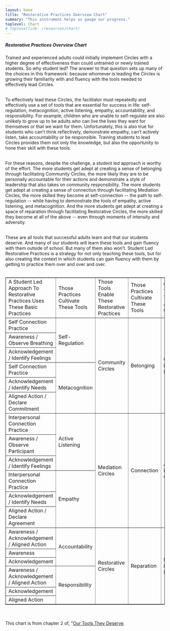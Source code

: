 ```yaml
---
layout: base
title: "Restorative Practices Overview Chart"
summary: "This instrument helps us gauge our progress."
toplevel: Chart
# toplevellink: /resources/chart/
---
```

<h5>Restorative Practices Overview Chart</h5>
Trained and experienced adults could initially implement Circles with a higher degree of effectiveness than could untrained or newly trained students. So why student led? The answer to that question sets up many of the choices in this framework: because whomever is leading the Circles is growing their familiarity with and fluency with the tools needed to effectively lead Circles. 
<br/><br/>

To effectively lead these Circles, the facilitator must repeatedly and effectively use a set of tools that are essential for success in life: self-regulation, metacognition, active listening, empathy, accountability, and responsibility. For example, children who are unable to self-regulate are also unlikely to grow up to be adults who can live the lives they want for themselves or that we want for them. Unfortunately, this is also true for students who can’t think reflectively, demonstrate empathy, can’t actively listen, take accountability or be responsible. Training students to lead Circles provides them not only the knowledge, but also the opportunity to hone their skill with these tools. 
<br/><br/>

For these reasons, despite the challenge, a student led approach is worthy of the effort. The more students get adept at creating a sense of belonging through facilitating Community Circles, the more likely they are to be personally accountable for their actions and demonstrate a style of leadership that also takes on community responsibility. The more students get adept at creating a sense of connection through facilitating Mediation Circles, the more skilled they become at self-connection -- the path to self-regulation -- while having to demonstrate the tools of empathy, active listening, and metacognition. And the more students get adept at creating a space of reparation through facilitating Restorative Circles, the more skilled they become at all of the above -- even through moments of intensity and adversity.
<br/><br/>

These are all tools that successful adults learn and that our students deserve. And many of our students will learn these tools and gain fluency with them outside of school. But many of them also won’t. Student Led Restorative Practices is a strategy for not only teaching these tools, but for also creating the context in which students can gain fluency with them by getting to practice them over and over and over.
<br/><br/>


<table border=1>
<tr>
  <td>A Student Led Approach To Restorative Practices Uses These Basic Practices</td>
  <td>Those Practices Cultivate These Tools</td>
  <td>Those Tools Enable These Restorative Practices</td>
  <td>Those Practices Cultivate These Tools</td>
  <td>Without These Tools Adults Rely On…</td>
</tr>



<tr>
  <td>Self Connection Practice</td>
  <td rowspan=3>Self-Regulation</td>
  <td rowspan=6>Community Circles</td>
  <td rowspan=6>Belonging</td>
  <td rowspan=6>Compliance instead of Belonging</td>
</tr>
<tr>
  <td>Awareness / Observe Breathing</td>
</tr>
<tr>
  <td>Acknowledgement / Identify Feelings</td>
</tr>
<tr>
  <td>Self Connection Practice</td>
  <td rowspan=3>Metacognition</td>
</tr>
<tr>
  <td>Acknowledgement / Identify Needs</td>
</tr>
<tr>
  <td>Aligned Action / Declare Commitment</td>
</tr> 



<tr>
  <td>Interpersonal Connection Practice</td>
  <td rowspan=3>Active Listening</td>
  <td rowspan=6>Mediation Circles</td>
  <td rowspan=6>Connection</td>
  <td rowspan=6>Authority instead of Connection</td>
</tr>
<tr>
  <td>Awareness / Observe Participant</td>
</tr>
<tr>
  <td>Acknowledgement / Identify Feelings</td>
</tr>
<tr>
  <td>Interpersonal Connection Practice</td>
  <td rowspan=3>Empathy</td>
</tr>
<tr>
  <td>Acknowledgement / Identify Needs</td>
</tr>
<tr>
  <td>Aligned Action / Declare Agreement</td>
</tr> 



<tr>
  <td>Awareness / Acknowledgement / Aligned Action</td>
  <td rowspan=3>Accountability</td>
  <td rowspan=6>Restorative Circles</td>
  <td rowspan=6>Reparation</td>
  <td rowspan=6>Punishment instead of Reparation</td>
</tr>
<tr>
  <td>Awareness</td>
</tr>
<tr>
  <td>Acknowledgement</td>
</tr>
<tr>
  <td>Awareness / Acknowledgement / Aligned Action</td>
  <td rowspan=3>Responsibility</td>
</tr>
<tr>
  <td>Acknowledgement</td>
</tr>
<tr>
  <td>Aligned Action</td>
</tr> 
</table>

<br/><br/>
This chart is from chapter 2 of, "<a href="/book/">Our Tools They Deserve</a>.



